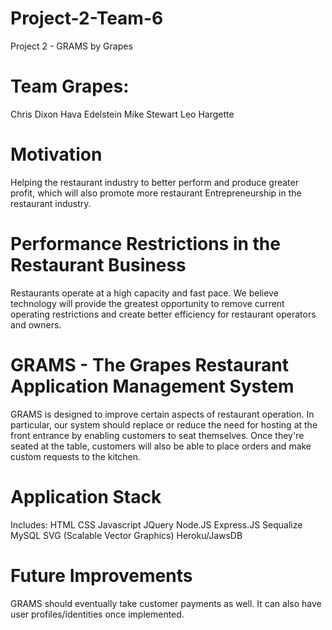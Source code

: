 # Project-2-Team-6
Project 2 - GRAMS by Grapes

# Team Grapes:
  Chris Dixon
  Hava Edelstein
  Mike Stewart 
  Leo Hargette
  
# Motivation
 Helping the restaurant industry to better perform and produce greater profit, which will also promote more restaurant Entrepreneurship in the restaurant industry. 
 
# Performance Restrictions in the Restaurant Business
Restaurants operate at a high capacity and fast pace. We believe technology will provide the greatest opportunity to remove current operating restrictions and create better efficiency for restaurant operators and owners. 

# GRAMS - The Grapes Restaurant Application Management System
GRAMS is designed to improve certain aspects of restaurant operation. In particular, our system should replace or reduce the need for hosting at the front entrance by enabling customers to seat themselves. Once they're seated at the table, customers will also be able to place orders and make custom requests to the kitchen. 

# Application Stack
Includes:
HTML
CSS
Javascript
JQuery
Node.JS
Express.JS
Sequalize
MySQL
SVG (Scalable Vector Graphics)
Heroku/JawsDB

# Future Improvements
GRAMS should eventually take customer payments as well. It can also have user profiles/identities once implemented. 
